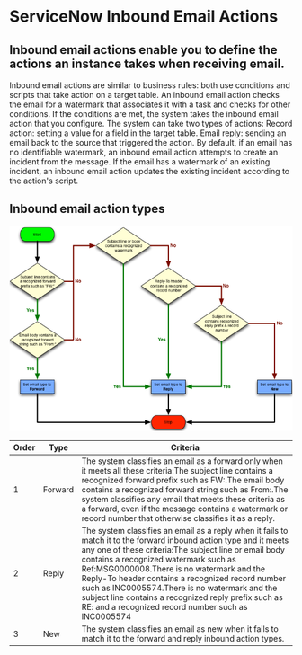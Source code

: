 # ServiceNow Inbound Email Actions

## Inbound email actions enable you to define the actions an instance takes when receiving email.

Inbound email actions are similar to business rules: both use conditions and scripts that take action on a target table. An inbound email action checks the email for a watermark that associates it with a task and checks for other conditions. If the conditions are met, the system takes the inbound email action that you configure. The system can take two types of actions:
Record action: setting a value for a field in the target table.
Email reply: sending an email back to the source that triggered the action.
By default, if an email has no identifiable watermark, an inbound email action attempts to create an incident from the message. If the email has a watermark of an existing incident, an inbound email action updates the existing incident according to the action's script.

## Inbound email action types
![alt text](./images/inbound-action-type.png)


|Order|	Type	| Criteria|
|---|---|---|
|1	|Forward | 	The system classifies an email as a forward only when it meets all these criteria:The subject line contains a recognized forward prefix such as FW:.The email body contains a recognized forward string such as From:.The system classifies any email that meets these criteria as a forward, even if the message contains a watermark or record number that otherwise classifies it as a reply.|
|2	|Reply	|The system classifies an email as a reply when it fails to match it to the forward inbound action type and it meets any one of these criteria:The subject line or email body contains a recognized watermark such as Ref:MSG0000008.There is no watermark and the Reply-To header contains a recognized record number such as INC0005574.There is no watermark and the subject line contains a recognized reply prefix such as RE: and a recognized record number such as INC0005574|
|3	|New	|The system classifies an email as new when it fails to match it to the forward and reply inbound action types.|
